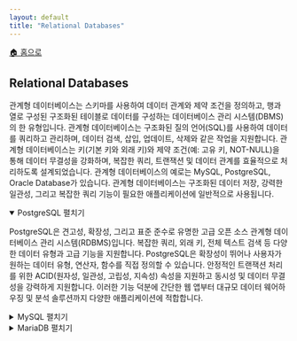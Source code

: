 ```yaml
---
layout: default
title: "Relational Databases"
---
```


<p class="breadcrumb"><a href="/cs_study/home.html">🏠 홈으로</a></p>

<section>
  <h2>Relational Databases</h2>
  <p>
    관계형 데이터베이스는 스키마를 사용하여 데이터 관계와 제약 조건을 정의하고, 행과 열로 구성된 구조화된 테이블로 데이터를 구성하는 데이터베이스 관리 시스템(DBMS)의 한 유형입니다. 관계형 데이터베이스는 구조화된 질의 언어(SQL)를 사용하여 데이터를 쿼리하고 관리하며, 데이터 검색, 삽입, 업데이트, 삭제와 같은 작업을 지원합니다. 관계형 데이터베이스는 키(기본 키와 외래 키)와 제약 조건(예: 고유 키, NOT-NULL)을 통해 데이터 무결성을 강화하며, 복잡한 쿼리, 트랜잭션 및 데이터 관계를 효율적으로 처리하도록 설계되었습니다. 관계형 데이터베이스의 예로는 MySQL, PostgreSQL, Oracle Database가 있습니다. 관계형 데이터베이스는 구조화된 데이터 저장, 강력한 일관성, 그리고 복잡한 쿼리 기능이 필요한 애플리케이션에 일반적으로 사용됩니다.
  </p>
</section>

<details open>
<summary>PostgreSQL <span class="indicator">펼치기</span></summary>
<div class="accordion-content">
    <p>PostgreSQL은 견고성, 확장성, 그리고 표준 준수로 유명한 고급 오픈 소스 관계형 데이터베이스 관리 시스템(RDBMS)입니다. 복잡한 쿼리, 외래 키, 전체 텍스트 검색 등 다양한 데이터 유형과 고급 기능을 지원합니다. PostgreSQL은 확장성이 뛰어나 사용자가 원하는 데이터 유형, 연산자, 함수를 직접 정의할 수 있습니다. 안정적인 트랜잭션 처리를 위한 ACID(원자성, 일관성, 고립성, 지속성) 속성을 지원하고 동시성 및 데이터 무결성을 강력하게 지원합니다. 이러한 기능 덕분에 간단한 웹 앱부터 대규모 데이터 웨어하우징 및 분석 솔루션까지 다양한 애플리케이션에 적합합니다.
</p>

</div>
</details>

<details>
<summary>MySQL <span class="indicator">펼치기</span></summary>
<div class="accordion-content">
    <p>MySQL은 빠른 속도, 안정성, 그리고 사용 편의성으로 유명한 오픈 소스 관계형 데이터베이스 관리 시스템(RDBMS)입니다. 데이터베이스 상호작용에 SQL(구조적 질의 언어)을 사용하고 트랜잭션, 인덱싱, 저장 프로시저 등 다양한 데이터 관리 기능을 지원합니다. MySQL은 확장성과 유연성 덕분에 웹 애플리케이션, 데이터 웨어하우징 등 다양한 애플리케이션에 널리 사용됩니다. 다양한 프로그래밍 언어 및 플랫폼과 원활하게 통합되며, LAMP(Linux, Apache, MySQL, PHP/Python/Perl)와 같은 인기 소프트웨어 스택의 웹 서버 및 프레임워크와 함께 사용되는 경우가 많습니다. MySQL은 Oracle Corporation에서 관리하며, 개발 및 사용을 지원하는 광범위한 커뮤니티와 생태계를 보유하고 있습니다.
</p>

</div>
</details>

<details>
<summary>MariaDB <span class="indicator">펼치기</span></summary>
<div class="accordion-content">
    <p>MariaDB 서버는 MySQL 서버의 커뮤니티 개발 포크입니다. 초기 MySQL 팀의 핵심 멤버들이 시작한 MariaDB는 외부 개발자들과 적극적으로 협력하여 업계에서 가장 풍부한 기능, 안정성, 그리고 합리적인 라이선스를 갖춘 오픈 SQL 서버를 제공합니다. MariaDB는 MySQL의 더욱 다재다능하고 즉시 사용 가능한 대체 버전을 목표로 개발되었습니다.
</p>
</div>
</details>
